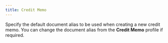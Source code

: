 ```yaml
---
title: Credit Memo
---
```



Specify the default document alias to be used when creating a new credit memo. You can change the document alias from the **Credit Memo** profile if required.

